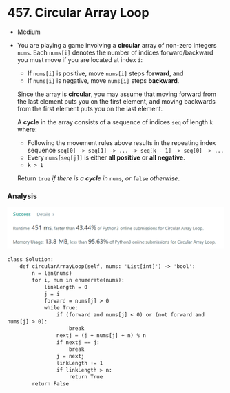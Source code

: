 # 457. Circular Array Loop

* Medium
*   You are playing a game involving a **circular** array of non-zero integers `nums`. Each `nums[i]` denotes the number of indices forward/backward you must move if you are located at index `i`:

    * If `nums[i]` is positive, move `nums[i]` steps **forward**, and
    * If `nums[i]` is negative, move `nums[i]` steps **backward**.

    Since the array is **circular**, you may assume that moving forward from the last element puts you on the first element, and moving backwards from the first element puts you on the last element.

    A **cycle** in the array consists of a sequence of indices `seq` of length `k` where:

    * Following the movement rules above results in the repeating index sequence `seq[0] -> seq[1] -> ... -> seq[k - 1] -> seq[0] -> ...`
    * Every `nums[seq[j]]` is either **all positive** or **all negative**.
    * `k > 1`

    Return `true` _if there is a **cycle** in_ `nums`_, or_ `false` _otherwise_.

### Analysis&#x20;

![](<../.gitbook/assets/image (21).png>)

```
class Solution:
    def circularArrayLoop(self, nums: 'List[int]') -> 'bool':
        n = len(nums)
        for i, num in enumerate(nums):
            linkLength = 0
            j = i
            forward = nums[j] > 0
            while True:
                if (forward and nums[j] < 0) or (not forward and nums[j] > 0):
                    break
                nextj = (j + nums[j] + n) % n
                if nextj == j:
                    break
                j = nextj
                linkLength += 1
                if linkLength > n:
                    return True
        return False
```
